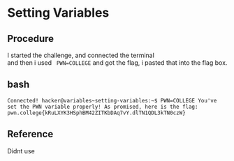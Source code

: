 # Setting Variables

## Procedure
I started the challenge, and connected the terminal<br>
and then i used ` PWN=COLLEGE` and got
the flag, i pasted that into the flag box.

## bash
`Connected!
hacker@variables~setting-variables:~$ PWN=COLLEGE
You've set the PWN variable properly! As promised, here is the flag:
pwn.college{kRuLXYK3HSphBM42ZITKbDAq7vY.dlTN1QDL3kTN0czW}`

## Reference
Didnt use
